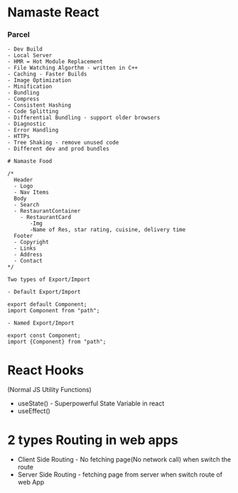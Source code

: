 # Namaste React

### Parcel
```
- Dev Build
- Local Server
- HMR = Hot Module Replacement
- File Watching Algorthm - written in C++
- Caching - Faster Builds
- Image Optimization
- Minification
- Bundling
- Compress
- Consistent Hashing
- Code Splitting
- Differential Bundling - support older browsers
- Diagnostic
- Error Handling
- HTTPs
- Tree Shaking - remove unused code 
- Different dev and prod bundles

# Namaste Food

/*
  Header
  - Logo
  - Nav Items
  Body
  - Search
  - RestaurantContainer
    - RestaurantCard 
       -Img
       -Name of Res, star rating, cuisine, delivery time
  Footer
  - Copyright
  - Links
  - Address
  - Contact
*/

Two types of Export/Import

- Default Export/Import

export default Component;
import Component from "path";

- Named Export/Import

export const Component;
import {Component} from "path";

```

# React Hooks
(Normal JS Utility Functions)
- useState() - Superpowerful State Variable in react
- useEffect()


# 2 types Routing in web apps
- Client Side Routing  - No fetching page(No network call) when switch the route
- Server Side Routing - fetching page from server when switch route of web App

